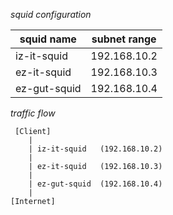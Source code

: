 _squid configuration_

|squid name | subnet range|
|---|---|
| iz-it-squid  | 192.168.10.2 |
| ez-it-squid  | 192.168.10.3 |
| ez-gut-squid | 192.168.10.4 |

_traffic flow_

     [Client]
        |
        | iz-it-squid   (192.168.10.2)
        |
        | ez-it-squid   (192.168.10.3)
        |
        | ez-gut-squid  (192.168.10.4)
        |
    [Internet]
